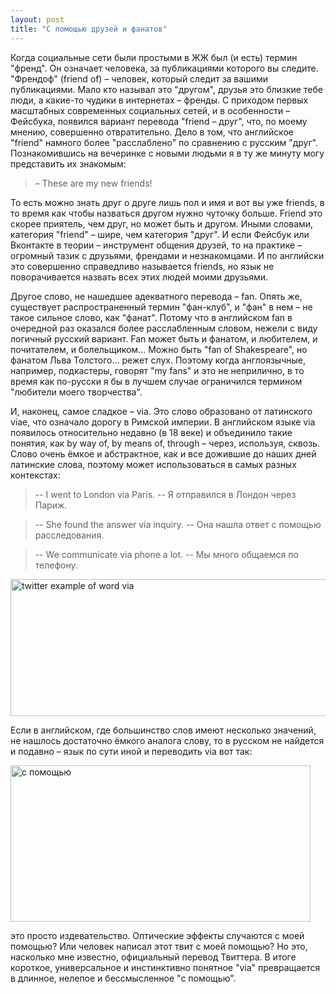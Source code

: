 ```yaml
---
layout: post
title: "С помощью друзей и фанатов"
---
```

Когда социальные сети были простыми в ЖЖ был (и есть) термин "френд". Он означает человека, за публикациями которого вы следите. "Френдоф" (friend of) – человек, который следит за вашими публикациями. Мало кто называл это "другом", друзья это близкие тебе люди, а какие-то чудики в интернетах – френды. С приходом первых масштабных современных социальных сетей, и в особенности – Фейсбука, появился вариант перевода "friend – друг", что, по моему мнению, совершенно отвратительно. Дело в том, что английское "friend" намного более "расслаблено" по сравнению с русским "друг". Познакомившись на вечеринке с новыми людьми я в ту же минуту могу представить их знакомым:
<blockquote>– These are my new friends!</blockquote>

То есть можно знать друг о друге лишь пол и имя и вот вы уже friends, в то время как чтобы назваться другом нужно чуточку больше. Friend это скорее приятель, чем друг, но может быть и другом. Иными словами, категория "friend" – шире, чем категория "друг". И если Фейсбук или Вконтакте в теории – инструмент общения друзей, то на практике – огромный тазик с друзьями, френдами и незнакомцами. И по английски это совершенно справедливо называется friends, но язык не поворачивается назвать всех этих людей моими друзьями.

Другое слово, не нашедшее адекватного перевода – fan. Опять же, существует распространенный термин "фан-клуб", и "фан" в нем – не такое сильное слово, как "фанат". Потому что в английском fan в очередной раз оказался более расслабленным словом, нежели с виду логичный русский вариант. Fan может быть и фанатом, и любителем, и почитателем, и болельщиком... Можно быть "fan of Shakespeare", но фанатом Льва Толстого... режет слух. Поэтому когда англоязычные, например, подкастеры, говорят "my fans" и это не неприлично, в то время как по-русски я бы в лучшем случае ограничился термином "любители моего творчества".

И, наконец, самое сладкое – via. Это слово образовано от латинского viae, что означало дорогу в Римской империи. В английском языке via появилось относительно недавно (в 18 веке) и объединило такие понятия, как by way of, by means of, through – через, используя, сквозь. Слово очень ёмкое и абстрактное, как и все дожившие до наших дней латинские слова, поэтому может использоваться в самых разных контекстах:

> -- I went to London via Paris.
> -- Я отправился в Лондон через Париж.

> -- She found the answer via inquiry.
> -- Она нашла ответ с помощью расследования.

> -- We communicate via phone a lot.
> -- Мы много общаемся по телефону.

<img class="alignnone size-full wp-image-3058" title="twitter example of word via" src="http://freetonik.com/wp-content/uploads/2011/10/Screen-shot-2011-10-19-at-10.25.46-PM.png" alt="twitter example of word via" width="539" height="219" />

Если в английском, где большинство слов имеют несколько значений, не нашлось достаточно ёмкого аналога слову, то в русском не найдется и подавно – язык по сути иной и переводить via вот так:

<img class="alignnone size-full wp-image-3059" title="с помощью" src="http://freetonik.com/wp-content/uploads/2011/10/Screen-shot-2011-10-19-at-10.26.28-PM.png" alt="с помощью" width="480" height="250" />

это просто издевательство. Оптические эффекты случаются с моей помощью? Или человек написал этот твит с моей помощью? Но это, насколько мне известно, официальный перевод Твиттера. В итоге короткое, универсальное и инстинктивно понятное "via" превращается в длинное, нелепое и бессмысленное "с помощью".
